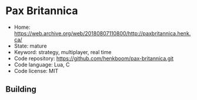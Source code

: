 # Pax Britannica

- Home: https://web.archive.org/web/20180807110800/http://paxbritannica.henk.ca/
- State: mature
- Keyword: strategy, multiplayer, real time
- Code repository: https://github.com/henkboom/pax-britannica.git
- Code language: Lua, C
- Code license: MIT

## Building

